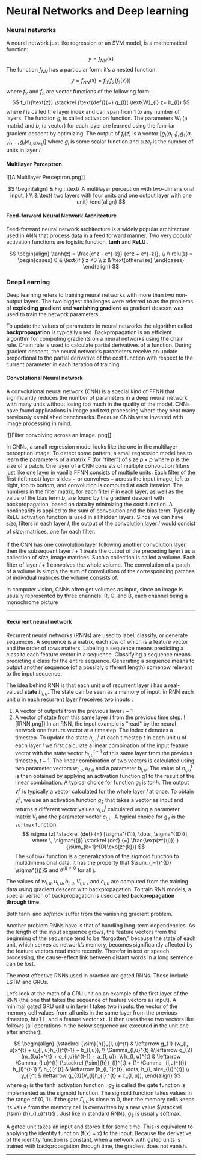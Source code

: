 # Neural Networks and Deep learning

### Neural networks
A neural network just like regression or an SVM model, is a mathematical function:
$$
y = f_{NN}(\text{x})
$$
The function $f_{NN}$ has a particular form: it’s a nested function.
$$
y = f_{N N} (\text{x}) = f_{3}(f_{2}(f_{1}(x)))
$$
where $f_{2}$ and $f_{3}$ are vector functions of the following form:
$$
f_{l}(\text{z}) \stackrel {\text{def}}{=} g_{l}( \text{W}_{l} z+ b_{l})
$$
where $l$ is called the layer index and can span from 1 to any number of layers. The function $g_{l}$ is called activation function. The parameters $\text{W}_{l}$ (a matrix) and $b_{l}$ (a vector) for each layer are learned using the familiar gradient descent by optimizing. The output of $f_{l}(z)$ is a vector $[g_{l}(a_{l, 1}), g_{1}(a_{l, 2}), \dots, g_{l}(a_{l, size_{1}})]$
where $g_l$ is some scalar function and $size_{l}$ is the number of units in layer $l$.
#### Multilayer Perceptron

![[A Multilayer Perceptron.png]]

$$
\begin{align}
& Fig : \text{ A multilayer perceptron with two-dimensional input, } \\
& \text{ two layers with four units and one output layer with one unit}
\end{align}
$$


#### Feed-forward Neural Network Architecture
Feed-forward neural network architecture is a widely popular architecture used in ANN that process data in a feed forward manner. 
Two very popular activation functions are logistic function, **tanh** and **ReLU** . 

$$
\begin{align}
\tanh(z) = \frac{e^z - e^{-z}} {e^z + e^{-z}},  \\
 \\
relu(z) = \begin{cases}
0 & \text{if } z <0  \\
z & \text{otherwise}
\end{cases}
\end{align}
$$

### Deep Learning
Deep learning refers to training neural networks with more than two non-output layers. The two biggest challenges were referred to as the problems of **exploding gradient** and **vanishing gradient** as gradient descent was used to train the network parameters.

To update the values of parameters in neural networks the algorithm called **backpropagation** is typically used. Backpropagation is an efficient algorithm for computing gradients on a neural networks using the chain rule. Chain rule is used to calculate partial derivatives of a function. 
During gradient descent, the neural network’s parameters receive an update proportional to the partial derivative of the cost function with respect to the current parameter in each iteration of training.
#### Convolutional Neural network
A convolutional neural network (CNN) is a special kind of FFNN that significantly reduces the number of parameters in a deep neural network with many units without losing too much in the quality of the model. CNNs have found applications in image and text processing where they beat many previously established benchmarks.
Because CNNs were invented with image processing in mind.

![[Filter convolving across an image..png]]

In CNNs, a small regression model looks like the one in the multilayer perception image. To detect some pattern, a small regression model has to learn the parameters of a matrix $F$ (for "filter") of size $p \times p$ where $p$ is the size of a patch. 
One layer of a CNN consists of multiple convolution filters just like one layer in vanilla FFNN consists of multiple units. Each filter of the first (leftmost) layer slides $-$ or convolves $-$ across the input image, left to right, top to bottom, and convolution is computed at each iteration.
The numbers in the filter matrix, for each filter $F$ in each layer, as well as the value of the bias term $b$, are found by the gradient descent with backpropagation, based on data by minimizing the cost function.
A nonlinearity is applied to the sum of convolution and the bias term. Typically ReLU activation function is used in all hidden layers.
Since we can have $size_l$ filters in each layer $l$, the output of the convolution layer $l$ would consist of $size_l$ matrices, one for each filter. 

If the CNN has one convolution layer following another convolution layer, then the subsequent layer $l + 1$ treats the output of the preceding layer $l$ as a collection of $size_l$ image matrices. Such a collection is called a volume. Each filter of layer $l + 1$ convolves the whole volume. The convolution of a patch of a volume is simply the sum of convolutions of the corresponding patches of individual matrices the volume consists of.

In computer vision, CNNs often get volumes as input, since an image is usually represented by three channels: R, G, and B, each channel being a monochrome picture
___
#### Recurrent neural network
Recurrent neural networks (RNNs) are used to label, classify, or generate sequences. A sequence is a matrix, each row of which is a feature vector and the order of rows matters. Labeling a sequence means predicting a class to each feature vector in a sequence. Classifying a sequence means predicting a class for the entire sequence. Generating a sequence means to output another sequence (of a possibly different length) somehow relevant to the input sequence.

The idea behind RNN is that each unit u of recurrent layer $l$ has a real-valued **state** $h_{i, u}$. The state can be seen as a memory of input. in RNN each unit $u$ in each recurrent layer $l$ receives two inputs : 
1. A vector of outputs from the previous layer $l-1$ 
2. A vector of state from this same layer $l$ from the previous time step.
![[RNN.png]]
In an RNN, the input example is "read" by the neural network one feature vector at a timestep. The index $t$ denotes a timestep. To update the state $h_{l,u}^{t}$ at each timestep $t$ in each unit u of each layer $l$ we first calculate a linear combination of the input feature vector with the state vector $h_{l, u}^{t-1}$ of this same layer from the previous timestep, $t-1$. The linear combination of two vectors is calculated using two parameter vectors $w_{l, u}, u_{l, u}$ and a parameter $b_{l, u}$. The value of $h_{l, u}^{t}$ is then obtained by applying an activation function g1 to the result of the linear combination. A typical choice for function $g_1$ is $tanh$. The output $y_l^t$ is typically a vector calculated for the whole layer $l$ at once. To obtain $y_{l}^{t}$, we use an activation function $g_2$ that takes a vector as input and returns a different vector values $v_{l, u}^{t}$ calculated using a parameter matrix $V_{l}$ and the parameter vector $c_{l,u}$. A typical choice for $g_{2}$ is the `softmax` function.
$$
\sigma (z) \stackrel {def} {=} [\sigma^{(1)}, \dots, \sigma^{(D)}], where \, \sigma^{(j)} \stackrel {def} {=} \frac{\exp(z^{(j)}) }{\sum_{k=1}^{D}\exp(z^{k})}
$$
The `softmax` function is a generalization of the sigmoid function to multidimensional data. It has the property that $\sum_{j=1}^{D} \sigma^{(j)}$ and $\sigma^{(j) > 0}$ for all $j$.

The values of $w_{l,u}, u_{l,u}, b_{l,u} , V_{l,u}$ , and $c_{l,u}$ are computed from the training data using gradient descent with backpropagation. To train RNN models, a special version of backpropagation is used called **backpropagation through time**.

Both $\tanh$ and $softmax$ suffer from the vanishing gradient problem. 

Another problem RNNs have is that of handling long-term dependencies. As the length of the input sequence grows, the feature vectors from the beginning of the sequence tend to be “forgotten,” because the state of each unit, which serves as network’s memory, becomes significantly affected by the feature vectors read more recently. Therefor in text or speech processing, the cause-effect link between distant words in a long sentence can be lost.

The most effective RNNs used in practice are gated RNNs. These include LSTM and GRUs.

Let’s look at the math of a GRU unit on an example of the first layer of the RNN (the one that takes the sequence of feature vectors as input). A minimal gated GRU unit u in layer l takes two inputs: the vector of the memory cell values from all units in the same layer from the previous timestep, ht≠1 l , and a feature vector xt . It then uses these two vectors like follows (all operations in the below sequence are executed in the unit one after another):

$$
\begin{align}
{\stackrel {\sim}{h}}_{l, u}^{t} & \leftarrow g_{1} (w_{l, u}x^{t} + u_{l, u}h_{l}^{t-1} + b_{l,u}), \\
\Gamma_{l,u}^{t} &\leftarrow g_{2}(m_{l,u}x^{t} + o_{l,u}h^{t-1} + a_{l, u}), \\
h_{l, u}^{t} & \leftarrow \Gamma_{l,u}^{t} {\stackrel {\sim}{h}}_{l}^{t} + (1- \Gamma _{l,u}^{t}) h_{l}^{t-1}  \\
h_{l}^{t} & \leftarrow [h_{l, 1}^{t}, \dots, h_{l, size_{l}}^{t}]  \\
y_{l}^t & \leftarrow g_{3}(V_{l}h_{l} ^{t} + c_{l, u}),
\end{align}
$$
where $g_{1}$ is the $\tanh$ activation function , $g_{2}$ is called the gate function is implemented as the sigmoid function. The sigmoid function takes values in the range of (0, 1). If the gate $\Gamma _{l,u}$ is close to 0, then the memory cells keeps its value from the memory cell is overwritten by a new value $\stackrel {\sim} {h}_{l,u}^{t}$ . Just like in standard RNNs, $g_{3}$ is usually softmax.

A gated unit takes an input and stores it for some time. This is equivalent to applying the identity function (f(x) = x) to the input. Because the derivative of the identity function is constant, when a network with gated units is trained with backpropagation through time, the gradient does not vanish.
___